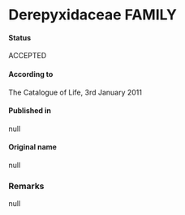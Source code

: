 Derepyxidaceae FAMILY
=======

#### Status
ACCEPTED

#### According to
The Catalogue of Life, 3rd January 2011

#### Published in
null

#### Original name
null

### Remarks
null